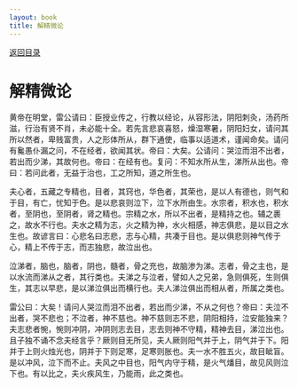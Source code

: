 ```yaml
---
layout: book
title: 解精微论
---
```


[返回目录](./)

# 解精微论

黄帝在明堂，雷公请曰：臣授业传之，行教以经论，从容形法，阴阳刺灸，汤药所滋，行治有贤不肖，未必能十全。若先言悲哀喜怒，燥湿寒暑，阴阳妇女，请问其所以然者，卑贱富贵，人之形体所从，群下通使，临事以适道术，谨闻命矣。请问有毚愚仆漏之问，不在经者，欲闻其状。帝曰：大矣。公请问：哭泣而泪不出者，若出而少涕，其故何也。帝曰：在经有也。复问：不知水所从生，涕所从出也。帝曰：若问此者，无益于治也，工之所知，道之所生也。

夫心者，五藏之专精也，目者，其窍也，华色者，其荣也，是以人有德也，则气和于目，有亡，忧知于色。是以悲哀则泣下，泣下水所由生。水宗者，积水也，积水者，至阴也，至阴者，肾之精也。宗精之水，所以不出者，是精持之也。辅之裹之，故水不行也。夫水之精为志，火之精为神，水火相感，神志俱悲，是以目之水生也。故谚言曰：心悲名曰志悲，志与心精，共凑于目也。是以俱悲则神气传于心，精上不传于志，而志独悲，故泣出也。

泣涕者，脑也，脑者，阴也，髓者，骨之充也，故脑渗为涕。志者，骨之主也，是以水流而涕从之者，其行类也。夫涕之与泣者，譬如人之兄弟，急则俱死，生则俱生，其志以早悲，是以涕泣俱出而横行也。夫人涕泣俱出而相从者，所属之类也。

雷公曰：大矣！请问人哭泣而泪不出者，若出而少涕，不从之何也？帝曰：夫泣不出者，哭不悲也；不泣者，神不慈也。神不慈则志不悲，阴阳相持，泣安能独来？夫志悲者惋，惋则冲阴，冲阴则志去目，志去则神不守精，精神去目，涕泣出也。且子独不诵不念夫经言乎？厥则目无所见，夫人厥则阳气并于上，阴气并于下。阳并于上则火烛光也，阴并于下则足寒，足寒则胀也。夫一水不胜五火，故目眦盲。是以冲风，泣下而不止。夫风之中目也，阳气内守于精，是火气燔目，故见风则泣下也。有以比之，夫火疾风生，乃能雨，此之类也。

